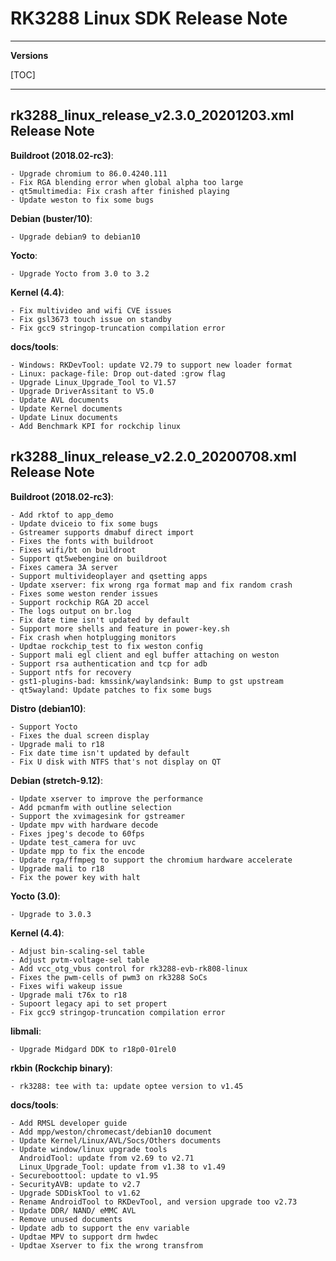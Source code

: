 # RK3288 Linux SDK Release Note

---

**Versions**

[TOC]

---

## rk3288_linux_release_v2.3.0_20201203.xml Release Note

**Buildroot (2018.02-rc3)**:

```
- Upgrade chromium to 86.0.4240.111
- Fix RGA blending error when global alpha too large
- qt5multimedia: Fix crash after finished playing
- Update weston to fix some bugs
```

**Debian (buster/10)**:

```
- Upgrade debian9 to debian10
```

**Yocto**:

```
- Upgrade Yocto from 3.0 to 3.2
```

**Kernel (4.4)**:

```
- Fix multivideo and wifi CVE issues
- Fix gsl3673 touch issue on standby
- Fix gcc9 stringop-truncation compilation error
```

**docs/tools**:

```
- Windows: RKDevTool: update V2.79 to support new loader format
- Linux: package-file: Drop out-dated :grow flag
- Upgrade Linux_Upgrade_Tool to V1.57
- Upgrade DriverAssitant to V5.0
- Update AVL documents
- Update Kernel documents
- Update Linux documents
- Add Benchmark KPI for rockchip linux
```

## rk3288_linux_release_v2.2.0_20200708.xml Release Note

**Buildroot (2018.02-rc3)**:

```
- Add rktof to app_demo
- Update dviceio to fix some bugs
- Gstreamer supports dmabuf direct import
- Fixes the fonts with buildroot
- Fixes wifi/bt on buildroot
- Support qt5webengine on buildroot
- Fixes camera 3A server
- Support multivideoplayer and qsetting apps
- Update xserver: fix wrong rga format map and fix random crash
- Fixes some weston render issues
- Support rockchip RGA 2D accel
- The logs output on br.log
- Fix date time isn't updated by default
- Support more shells and feature in power-key.sh
- Fix crash when hotplugging monitors
- Updtae rockchip_test to fix weston config
- Support mali egl client and egl buffer attaching on weston
- Support rsa authentication and tcp for adb
- Support ntfs for recovery
- gst1-plugins-bad: kmssink/waylandsink: Bump to gst upstream
- qt5wayland: Update patches to fix some bugs
```

**Distro (debian10)**:

```
- Support Yocto
- Fixes the dual screen display
- Upgrade mali to r18
- Fix date time isn't updated by default
- Fix U disk with NTFS that's not display on QT
```

**Debian (stretch-9.12)**:

```
- Update xserver to improve the performance
- Add pcmanfm with outline selection
- Support the xvimagesink for gstreamer
- Update mpv with hardware decode
- Fixes jpeg's decode to 60fps
- Update test_camera for uvc
- Update mpp to fix the encode
- Update rga/ffmpeg to support the chromium hardware accelerate
- Upgrade mali to r18
- Fix the power key with halt
```

**Yocto (3.0)**:

```
- Upgrade to 3.0.3
```

**Kernel (4.4)**:

```
- Adjust bin-scaling-sel table
- Adjust pvtm-voltage-sel table
- Add vcc_otg_vbus control for rk3288-evb-rk808-linux
- Fixes the pwm-cells of pwm3 on rk3288 SoCs
- Fixes wifi wakeup issue
- Upgrade mali t76x to r18
- Supoort legacy api to set propert
- Fix gcc9 stringop-truncation compilation error
```

**libmali**:

```
- Upgrade Midgard DDK to r18p0-01rel0
```

**rkbin (Rockchip binary)**:

```
- rk3288: tee with ta: update optee version to v1.45
```

**docs/tools**:

```
- Add RMSL developer guide
- Add mpp/weston/chromecast/debian10 document
- Update Kernel/Linux/AVL/Socs/Others documents
- Update window/linux upgrade tools
  AndroidTool: update from v2.69 to v2.71
  Linux_Upgrade_Tool: update from v1.38 to v1.49
- Secureboottool: update to v1.95
- SecurityAVB: update to v2.7
- Upgrade SDDiskTool to v1.62
- Rename AndroidTool to RKDevTool, and version upgrade too v2.73
- Update DDR/ NAND/ eMMC AVL
- Remove unused documents
- Update adb to support the env variable
- Updtae MPV to support drm hwdec
- Updtae Xserver to fix the wrong transfrom
```
